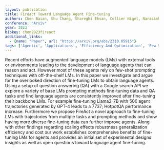 ```yaml
---
layout: publication
title: Fireact Toward Language Agent Fine-tuning
authors: Chen Baian, Shu Chang, Shareghi Ehsan, Collier Nigel, Narasimhan Karthik, Yao Shunyu
conference: "Arxiv"
year: 2023
bibkey: chen2023fireact
additional_links:
  - {name: "Paper", url: "https://arxiv.org/abs/2310.05915"}
tags: ['Agentic', 'Applications', 'Efficiency And Optimization', 'Few Shot', 'Fine Tuning', 'GPT', 'In Context Learning', 'Model Architecture', 'Pretraining Methods', 'Prompting', 'Reinforcement Learning', 'Security', 'Tools', 'Training Techniques']
---
```

Recent efforts have augmented language models (LMs) with external tools or environments leading to the development of language agents that can reason and act. However most of these agents rely on few-shot prompting techniques with off-the-shelf LMs. In this paper we investigate and argue for the overlooked direction of fine-tuning LMs to obtain language agents. Using a setup of question answering (QA) with a Google search API we explore a variety of base LMs prompting methods fine-tuning data and QA tasks and find language agents are consistently improved after fine-tuning their backbone LMs. For example fine-tuning Llama2-7B with 500 agent trajectories generated by GPT-4 leads to a 7737; HotpotQA performance increase. Furthermore we propose FireAct a novel approach to fine-tuning LMs with trajectories from multiple tasks and prompting methods and show having more diverse fine-tuning data can further improve agents. Along with other findings regarding scaling effects robustness generalization efficiency and cost our work establishes comprehensive benefits of fine-tuning LMs for agents and provides an initial set of experimental designs insights as well as open questions toward language agent fine-tuning.
